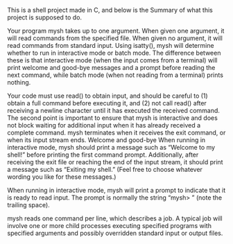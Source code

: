 This is a shell project made in C, and below is the Summary of what this project is supposed to do. 


Your program mysh takes up to one argument. When given one argument, it will read commands
from the specified file. When given no argument, it will read commands from standard input.
Using isatty(), mysh will determine whether to run in interactive mode or batch mode. The
difference between these is that interactive mode (when the input comes from a terminal) will print
welcome and good-bye messages and a prompt before reading the next command, while batch mode
(when not reading from a terminal) prints nothing.

Your code must use read() to obtain input, and should be careful to (1) obtain a full command
before executing it, and (2) not call read() after receiving a newline character until it has executed
the received command. The second point is important to ensure that mysh is interactive and does
not block waiting for additional input when it has already received a complete command.
mysh terminates when it receives the exit command, or when its input stream ends.
Welcome and good-bye When running in interactive mode, mysh should print a message such
as “Welcome to my shell!” before printing the first command prompt. Additionally, after receiving
the exit file or reaching the end of the input stream, it should print a message such as “Exiting my
shell.” (Feel free to choose whatever wording you like for these messages.)

When running in interactive mode, mysh will print a prompt to indicate that it
is ready to read input. The prompt is normally the string “mysh> ” (note the trailing space).

mysh reads one command per line, which describes a job. A typical job will involve one or more child
processes executing specified programs with specified arguments and possibly overridden standard
input or output files.
